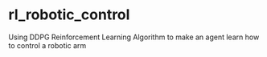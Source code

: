 # rl_robotic_control
Using DDPG Reinforcement Learning Algorithm to make an agent learn how to control a robotic arm
